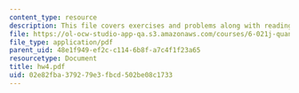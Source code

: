 ```yaml
---
content_type: resource
description: This file covers exercises and problems along with reading and announcements.
file: https://ol-ocw-studio-app-qa.s3.amazonaws.com/courses/6-021j-quantitative-physiology-cells-and-tissues-fall-2004/02e82fba379279e3fbcd502be08c1733_hw4.pdf
file_type: application/pdf
parent_uid: 48e1f949-ef2c-c114-6b8f-a7c4f1f23a65
resourcetype: Document
title: hw4.pdf
uid: 02e82fba-3792-79e3-fbcd-502be08c1733
---
```

